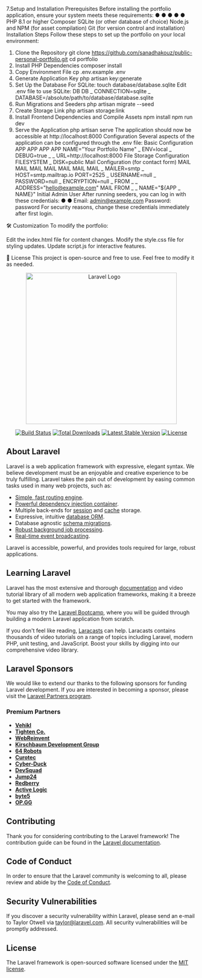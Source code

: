 7.Setup and Installation
Prerequisites
Before installing the portfolio application, ensure your system meets these requirements:
●
●
●
●
●
PHP 8.1 or higher
Composer
SQLite (or other database of choice)
Node.js and NPM (for asset compilation)
Git (for version control and installation)
Installation Steps
Follow these steps to set up the portfolio on your local environment:
1. Clone the Repository
git clone https://github.com/sanadhakouz/public-personal-portfolio.git
cd portfolio
2. Install PHP Dependencies
composer install
3. Copy Environment File
cp .env.example .env
4. Generate Application Key
php artisan key:generate
5. Set Up the Database
For SQLite:
touch database/database.sqlite
Edit .env file to use SQLite:
DB
DB
_
CONNECTION=sqlite
_
DATABASE=/absolute/path/to/database/database.sqlite
6. Run Migrations and Seeders
php artisan migrate --seed
7. Create Storage Link
php artisan storage:link
8. Install Frontend Dependencies and Compile Assets
npm install
npm run dev
9. Serve the Application
php artisan serve
The application should now be accessible at http://localhost:8000
Configuration
Several aspects of the application can be configured through the .env file:
Basic Configuration
APP
APP
APP
APP
NAME="Your Portfolio Name"
_
ENV=local
_
DEBUG=true
_
_
URL=http://localhost:8000
File Storage Configuration
FILESYSTEM
_
DISK=public
Mail Configuration (for contact form)
MAIL
MAIL
MAIL
MAIL
MAIL
MAIL
MAIL
_
MAILER=smtp
_
HOST=smtp.mailtrap.io
PORT=2525
_
USERNAME=null
_
PASSWORD=null
_
ENCRYPTION=null
_
FROM
_
_
ADDRESS="hello@example.com"
MAIL
FROM
_
_
NAME="${APP
_
NAME}"
Initial Admin User
After running seeders, you can log in with these credentials:
●
●
Email: admin@example.com
Password: password
For security reasons, change these credentials immediately after first login.

🛠️ Customization
To modify the portfolio:

Edit the index.html file for content changes.
Modify the style.css file for styling updates.
Update script.js for interactive features.

📄 License
This project is open-source and free to use. Feel free to modify it as needed.


<p align="center"><a href="https://laravel.com" target="_blank"><img src="https://raw.githubusercontent.com/laravel/art/master/logo-lockup/5%20SVG/2%20CMYK/1%20Full%20Color/laravel-logolockup-cmyk-red.svg" width="400" alt="Laravel Logo"></a></p>

<p align="center">
<a href="https://github.com/laravel/framework/actions"><img src="https://github.com/laravel/framework/workflows/tests/badge.svg" alt="Build Status"></a>
<a href="https://packagist.org/packages/laravel/framework"><img src="https://img.shields.io/packagist/dt/laravel/framework" alt="Total Downloads"></a>
<a href="https://packagist.org/packages/laravel/framework"><img src="https://img.shields.io/packagist/v/laravel/framework" alt="Latest Stable Version"></a>
<a href="https://packagist.org/packages/laravel/framework"><img src="https://img.shields.io/packagist/l/laravel/framework" alt="License"></a>
</p>

## About Laravel

Laravel is a web application framework with expressive, elegant syntax. We believe development must be an enjoyable and creative experience to be truly fulfilling. Laravel takes the pain out of development by easing common tasks used in many web projects, such as:

- [Simple, fast routing engine](https://laravel.com/docs/routing).
- [Powerful dependency injection container](https://laravel.com/docs/container).
- Multiple back-ends for [session](https://laravel.com/docs/session) and [cache](https://laravel.com/docs/cache) storage.
- Expressive, intuitive [database ORM](https://laravel.com/docs/eloquent).
- Database agnostic [schema migrations](https://laravel.com/docs/migrations).
- [Robust background job processing](https://laravel.com/docs/queues).
- [Real-time event broadcasting](https://laravel.com/docs/broadcasting).

Laravel is accessible, powerful, and provides tools required for large, robust applications.

## Learning Laravel

Laravel has the most extensive and thorough [documentation](https://laravel.com/docs) and video tutorial library of all modern web application frameworks, making it a breeze to get started with the framework.

You may also try the [Laravel Bootcamp](https://bootcamp.laravel.com), where you will be guided through building a modern Laravel application from scratch.

If you don't feel like reading, [Laracasts](https://laracasts.com) can help. Laracasts contains thousands of video tutorials on a range of topics including Laravel, modern PHP, unit testing, and JavaScript. Boost your skills by digging into our comprehensive video library.

## Laravel Sponsors

We would like to extend our thanks to the following sponsors for funding Laravel development. If you are interested in becoming a sponsor, please visit the [Laravel Partners program](https://partners.laravel.com).

### Premium Partners

- **[Vehikl](https://vehikl.com/)**
- **[Tighten Co.](https://tighten.co)**
- **[WebReinvent](https://webreinvent.com/)**
- **[Kirschbaum Development Group](https://kirschbaumdevelopment.com)**
- **[64 Robots](https://64robots.com)**
- **[Curotec](https://www.curotec.com/services/technologies/laravel/)**
- **[Cyber-Duck](https://cyber-duck.co.uk)**
- **[DevSquad](https://devsquad.com/hire-laravel-developers)**
- **[Jump24](https://jump24.co.uk)**
- **[Redberry](https://redberry.international/laravel/)**
- **[Active Logic](https://activelogic.com)**
- **[byte5](https://byte5.de)**
- **[OP.GG](https://op.gg)**

## Contributing

Thank you for considering contributing to the Laravel framework! The contribution guide can be found in the [Laravel documentation](https://laravel.com/docs/contributions).

## Code of Conduct

In order to ensure that the Laravel community is welcoming to all, please review and abide by the [Code of Conduct](https://laravel.com/docs/contributions#code-of-conduct).

## Security Vulnerabilities

If you discover a security vulnerability within Laravel, please send an e-mail to Taylor Otwell via [taylor@laravel.com](mailto:taylor@laravel.com). All security vulnerabilities will be promptly addressed.

## License

The Laravel framework is open-sourced software licensed under the [MIT license](https://opensource.org/licenses/MIT).
